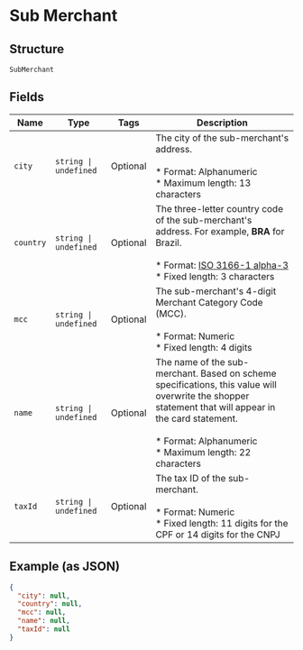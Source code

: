 
# Sub Merchant

## Structure

`SubMerchant`

## Fields

| Name | Type | Tags | Description |
|  --- | --- | --- | --- |
| `city` | `string \| undefined` | Optional | The city of the sub-merchant's address.<br><br>* Format: Alphanumeric<br>* Maximum length: 13 characters |
| `country` | `string \| undefined` | Optional | The three-letter country code of the sub-merchant's address. For example, **BRA** for Brazil.<br><br>* Format: [ISO 3166-1 alpha-3](https://en.wikipedia.org/wiki/ISO_3166-1_alpha-3)<br>* Fixed length: 3 characters |
| `mcc` | `string \| undefined` | Optional | The sub-merchant's 4-digit Merchant Category Code (MCC).<br><br>* Format: Numeric<br>* Fixed length: 4 digits |
| `name` | `string \| undefined` | Optional | The name of the sub-merchant. Based on scheme specifications, this value will overwrite the shopper statement  that will appear in the card statement.<br><br>* Format: Alphanumeric<br>* Maximum length: 22 characters |
| `taxId` | `string \| undefined` | Optional | The tax ID of the sub-merchant.<br><br>* Format: Numeric<br>* Fixed length: 11 digits for the CPF or 14 digits for the CNPJ |

## Example (as JSON)

```json
{
  "city": null,
  "country": null,
  "mcc": null,
  "name": null,
  "taxId": null
}
```

